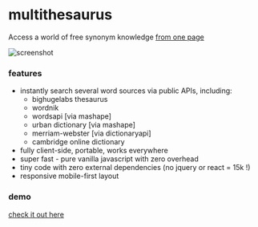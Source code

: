 # multithesaurus
Access a world of free synonym knowledge [from one page](http://monolithpl.github.io/multithesaurus/)

![screenshot](http://monolithpl.github.io/multithesaurus/logo.png  "Screenshot")
### features
- instantly search several word sources via public APIs, including:
  * bighugelabs thesaurus
  * wordnik
  * wordsapi [via mashape]
  * urban dictionary [via mashape]
  * merriam-webster [via dictionaryapi]
  * cambridge online dictionary
- fully client-side, portable, works everywhere
- super fast - pure vanilla javascript with zero overhead
- tiny code with zero external dependencies (no jquery or react = 15k !)
- responsive mobile-first layout

### demo
[check it out here](http://monolithpl.github.io/multithesaurus/)
